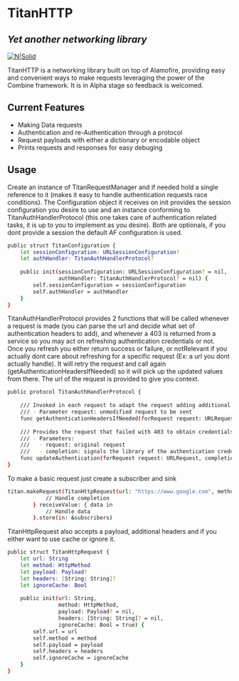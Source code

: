 # TitanHTTP
## _Yet another networking library_

[![N|Solid](https://media.npr.org/assets/img/2017/10/16/titan-41d62a75c7b7376fe8ff872bb1deec3bc24a4a14.jpeg)]()


TitanHTTP is a networking library built on top of Alamofire, providing easy and convenient ways to make requests leveraging the power of the Combine framework. It is in Alpha stage so feedback is welcomed.

## Current Features

- Making Data requests
- Authentication and re-Authentication through a protocol
- Request payloads with either a dictionary or encodable object
- Prints requests and responses for easy debuging

## Usage

Create an instance of TitanRequestManager and if needed hold a single reference to it (makes it easy to handle authentication requests race conditions). The Configuration object it receives on init provides the session configuration you desire to use and an instance conforming to TitanAuthHandlerProtocol (this one takes care of authentication related tasks, it is up to you to implement as you desire). Both are optionals, if you dont provide a session the default AF configuration is used.


```sh
public struct TitanConfiguration {
    let sessionConfiguration: URLSessionConfiguration?
    let authHandler: TitanAuthHandlerProtocol?
    
    public init(sessionConfiguration: URLSessionConfiguration? = nil,
                authHandler: TitanAuthHandlerProtocol? = nil) {
        self.sessionConfiguration = sessionConfiguration
        self.authHandler = authHandler
    }
}
```

TitanAuthHandlerProtocol provides 2 functions that will be called whenever a request is made (you can parse the url and decide what set of authentication headers to add), and whenever a 403 is returned from a service so you may act on refreshing authentication credentials or not. Once you refresh you either return success or failure, or notRelevant if you actually dont care about refreshing for a specific request (Ex: a url you dont actually handle). It will retry the request and call again (getAuthenticationHeadersIfNeeded) so it will pick up the updated values from there. The url of the request is provided to give you context.

```sh
public protocol TitanAuthHandlerProtocol {
    
    /// Invoked in each request to adapt the request adding additional headers for authentication
    /// - Parameter request: unmodified request to be sent
    func getAuthenticationHeadersIfNeeded(forRequest request: URLRequest) -> [String: String]?
    
    /// Provides the request that failed with 403 to obtain credentials and have them available for next retry
    /// - Parameters:
    ///   - request: original request
    ///   - completion: signals the library of the authentication credentials update result in order to retry or not
    func updateAuthentication(forRequest request: URLRequest, completion: @escaping (AuthenticationUpdateResult) -> Void)
}
```

To make a basic request just create a subscriber and sink

```sh
titan.makeRequest(TitanHttpRequest(url: "https://www.google.com", method: .get)).sink { completion in
            // Handle completion
        } receiveValue: { data in
            // Handle data
        }.store(in: &subscribers)
```

TitanHttpRequest also accepts a payload, additional headers and if you either want to use cache or ignore it.

```sh
public struct TitanHttpRequest {
    let url: String
    let method: HttpMethod
    let payload: Payload?
    let headers: [String: String]?
    let ignoreCache: Bool
    
    public init(url: String,
                method: HttpMethod,
                payload: Payload? = nil,
                headers: [String: String]? = nil,
                ignoreCache: Bool = true) {
        self.url = url
        self.method = method
        self.payload = payload
        self.headers = headers
        self.ignoreCache = ignoreCache
    }
}
```

